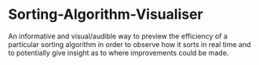 # Sorting-Algorithm-Visualiser
An informative and visual/audible way to preview the efficiency of a particular sorting algorithm in order to observe how it sorts in real time and to potentially give insight as to where improvements could be made. 
